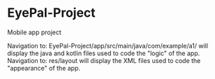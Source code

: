 # EyePal-Project
Mobile app project

Navigation to: EyePal-Project/app/src/main/java/com/example/a1/ will display the java and kotlin files used to code the "logic" of the app.
Navigation to: res/layout will display the XML files used to code the "appearance" of the app.
